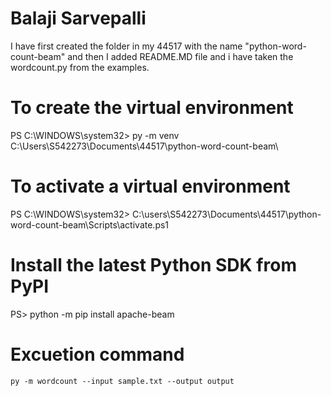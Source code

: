 # Balaji Sarvepalli
I have first created the folder in my 44517 with the name "python-word-count-beam" and then I added README.MD file and i have taken the wordcount.py from the examples.

# To create the virtual environment

 PS C:\WINDOWS\system32> py -m venv C:\Users\S542273\Documents\44517\python-word-count-beam\

# To activate a virtual environment

 PS C:\WINDOWS\system32> C:\users\S542273\Documents\44517\python-word-count-beam\Scripts\activate.ps1

# Install the latest Python SDK from PyPI

 PS> python -m pip install apache-beam

# Excuetion command
    py -m wordcount --input sample.txt --output output

